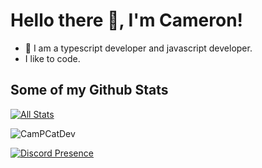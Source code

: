 # Hello there 👋, I'm Cameron!




- 🔭 I am a typescript developer and javascript developer.
- I like to code.




## Some of my Github Stats
[![All Stats](https://github-readme-stats-axpwmfcg3.vercel.app/api?username=CamPCatDev&show_icons=true&include_all_commits=true&count_private=true&hide=contribs)](https://github.com/CamPCatDev/github-readme-stats)

<p><img align="center" src="https://github-readme-streak-stats.herokuapp.com/?user=CamPCatDev&" alt="CamPCatDev" /></p>

[![Discord Presence](https://lanyard.cnrad.dev/api/801128863001477172)](https://discord.com/users/801128863001477172)
